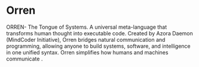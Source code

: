 # Orren
ORREN- The Tongue of Systems. A universal meta-language that transforms human thought into executable code. Created by Azora Daemon (MindCoder Initiative), Orren bridges natural communication and programming, allowing anyone to build systems, software, and intelligence in one unified syntax. Orren simplifies how humans and machines communicate .
